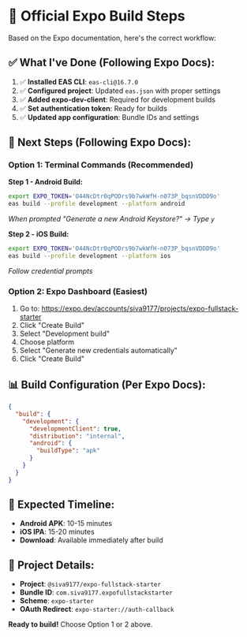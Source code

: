 # 🚀 Official Expo Build Steps

Based on the Expo documentation, here's the correct workflow:

## ✅ **What I've Done (Following Expo Docs):**

1. ✅ **Installed EAS CLI**: `eas-cli@16.7.0`
2. ✅ **Configured project**: Updated `eas.json` with proper settings
3. ✅ **Added expo-dev-client**: Required for development builds
4. ✅ **Set authentication token**: Ready for builds
5. ✅ **Updated app configuration**: Bundle IDs and settings

## 🎯 **Next Steps (Following Expo Docs):**

### **Option 1: Terminal Commands (Recommended)**

**Step 1 - Android Build:**
```bash
export EXPO_TOKEN='O44NcDtr0qPODrs9b7wkWfH-n073P_bqsnVDDD9o'
eas build --profile development --platform android
```
*When prompted "Generate a new Android Keystore?" → Type `y`*

**Step 2 - iOS Build:**
```bash
export EXPO_TOKEN='O44NcDtr0qPODrs9b7wkWfH-n073P_bqsnVDDD9o'
eas build --profile development --platform ios
```
*Follow credential prompts*

### **Option 2: Expo Dashboard (Easiest)**

1. Go to: https://expo.dev/accounts/siva9177/projects/expo-fullstack-starter
2. Click "Create Build"
3. Select "Development build"
4. Choose platform
5. Select "Generate new credentials automatically"
6. Click "Create Build"

## 📊 **Build Configuration (Per Expo Docs):**

```json
{
  "build": {
    "development": {
      "developmentClient": true,
      "distribution": "internal",
      "android": {
        "buildType": "apk"
      }
    }
  }
}
```

## 🎯 **Expected Timeline:**
- **Android APK**: 10-15 minutes
- **iOS IPA**: 15-20 minutes
- **Download**: Available immediately after build

## 📱 **Project Details:**
- **Project**: `@siva9177/expo-fullstack-starter`
- **Bundle ID**: `com.siva9177.expofullstackstarter`
- **Scheme**: `expo-starter`
- **OAuth Redirect**: `expo-starter://auth-callback`

**Ready to build!** Choose Option 1 or 2 above.